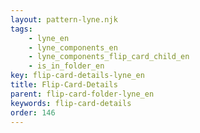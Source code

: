 ```yaml
---
layout: pattern-lyne.njk
tags: 
    - lyne_en
    - lyne_components_en
    - lyne_components_flip_card_child_en
    - is_in_folder_en
key: flip-card-details-lyne_en
title: Flip-Card-Details
parent: flip-card-folder-lyne_en
keywords: flip-card-details
order: 146
---
```

